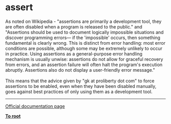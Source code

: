 # assert



As noted on Wikipedia - "assertions are primarily a development tool, they are often disabled when a program is released to the public." and "Assertions should be used to document logically impossible situations and discover programming errors&#x2014; if the &apos;impossible&apos; occurs, then something fundamental is clearly wrong. This is distinct from error handling: most error conditions are possible, although some may be extremely unlikely to occur in practice. Using assertions as a general-purpose error handling mechanism is usually unwise: assertions do not allow for graceful recovery from errors, and an assertion failure will often halt the program&apos;s execution abruptly. Assertions also do not display a user-friendly error message."<br><br>This means that the advice given by "gk at proliberty dot com" to force assertions to be enabled, even when they have been disabled manually, goes against best practices of only using them as a development tool.  

---

[Official documentation page](https://www.php.net/manual/en/function.assert.php)

**[To root](/README.md)**